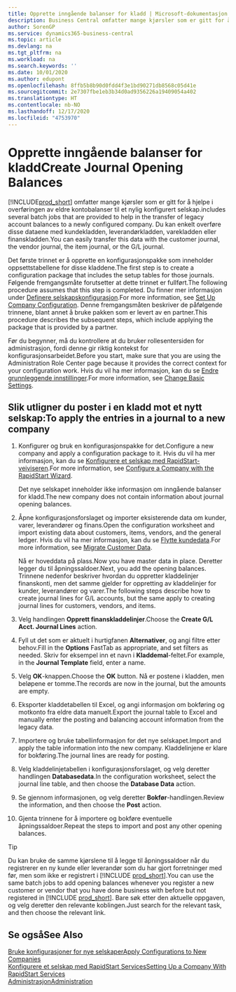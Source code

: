 ```yaml
---
title: Opprette inngående balanser for kladd | Microsoft-dokumentasjon
description: Business Central omfatter mange kjørsler som er gitt for å hjelpe i overføringen av eldre kontobalanser til et nylig konfigurert selskap. Du kan enkelt overføre disse dataene med kladdebokføringer.
author: SorenGP
ms.service: dynamics365-business-central
ms.topic: article
ms.devlang: na
ms.tgt_pltfrm: na
ms.workload: na
ms.search.keywords: ''
ms.date: 10/01/2020
ms.author: edupont
ms.openlocfilehash: 8ffb5b8b90d0fdd4f3e1bd90271db8568c05d41e
ms.sourcegitcommit: 2e7307fbe1eb3b34d0ad9356226a19409054a402
ms.translationtype: HT
ms.contentlocale: nb-NO
ms.lasthandoff: 12/17/2020
ms.locfileid: "4753970"
---
```

# <a name="create-journal-opening-balances"></a><span data-ttu-id="ebaa7-104">Opprette inngående balanser for kladd</span><span class="sxs-lookup"><span data-stu-id="ebaa7-104">Create Journal Opening Balances</span></span>

[!INCLUDE[prod_short](includes/prod_short.md)] <span data-ttu-id="ebaa7-105">omfatter mange kjørsler som er gitt for å hjelpe i overføringen av eldre kontobalanser til et nylig konfigurert selskap.</span><span class="sxs-lookup"><span data-stu-id="ebaa7-105">includes several batch jobs that are provided to help in the transfer of legacy account balances to a newly configured company.</span></span> <span data-ttu-id="ebaa7-106">Du kan enkelt overføre disse dataene med kundekladden, leverandørkladden, varekladden eller finanskladden.</span><span class="sxs-lookup"><span data-stu-id="ebaa7-106">You can easily transfer this data with the customer journal, the vendor journal, the item journal, or the G/L journal.</span></span>

<span data-ttu-id="ebaa7-107">Det første trinnet er å opprette en konfigurasjonspakke som inneholder oppsettstabellene for disse kladdene.</span><span class="sxs-lookup"><span data-stu-id="ebaa7-107">The first step is to create a configuration package that includes the setup tables for those journals.</span></span> <span data-ttu-id="ebaa7-108">Følgende fremgangsmåte forutsetter at dette trinnet er fullført.</span><span class="sxs-lookup"><span data-stu-id="ebaa7-108">The following procedure assumes that this step is completed.</span></span> <span data-ttu-id="ebaa7-109">Du finner mer informasjon under [Definere selskapskonfigurasjon](admin-set-up-company-configuration.md).</span><span class="sxs-lookup"><span data-stu-id="ebaa7-109">For more information, see [Set Up Company Configuration](admin-set-up-company-configuration.md).</span></span> <span data-ttu-id="ebaa7-110">Denne fremgangsmåten beskriver de påfølgende trinnene, blant annet å bruke pakken som er levert av en partner.</span><span class="sxs-lookup"><span data-stu-id="ebaa7-110">This procedure describes the subsequent steps, which include applying the package that is provided by a partner.</span></span>  

<span data-ttu-id="ebaa7-111">Før du begynner, må du kontrollere at du bruker rollesentersiden for administrasjon, fordi denne gir riktig kontekst for konfigurasjonsarbeidet.</span><span class="sxs-lookup"><span data-stu-id="ebaa7-111">Before you start, make sure that you are using the Administration Role Center page because it provides the correct context for your configuration work.</span></span> <span data-ttu-id="ebaa7-112">Hvis du vil ha mer informasjon, kan du se [Endre grunnleggende innstillinger](ui-change-basic-settings.md).</span><span class="sxs-lookup"><span data-stu-id="ebaa7-112">For more information, see [Change Basic Settings](ui-change-basic-settings.md).</span></span>

## <a name="to-apply-the-entries-in-a-journal-to-a-new-company"></a><span data-ttu-id="ebaa7-113">Slik utligner du poster i en kladd mot et nytt selskap:</span><span class="sxs-lookup"><span data-stu-id="ebaa7-113">To apply the entries in a journal to a new company</span></span>

1. <span data-ttu-id="ebaa7-114">Konfigurer og bruk en konfigurasjonspakke for det.</span><span class="sxs-lookup"><span data-stu-id="ebaa7-114">Configure a new company and apply a configuration package to it.</span></span> <span data-ttu-id="ebaa7-115">Hvis du vil ha mer informasjon, kan du se [Konfigurere et selskap med RapidStart-veiviseren](admin-how-to-configure-a-company-with-the-rapidstart-wizard.md).</span><span class="sxs-lookup"><span data-stu-id="ebaa7-115">For more information, see [Configure a Company with the RapidStart Wizard](admin-how-to-configure-a-company-with-the-rapidstart-wizard.md).</span></span>  

    <span data-ttu-id="ebaa7-116">Det nye selskapet inneholder ikke informasjon om inngående balanser for kladd.</span><span class="sxs-lookup"><span data-stu-id="ebaa7-116">The new company does not contain information about journal opening balances.</span></span>  

2. <span data-ttu-id="ebaa7-117">Åpne konfigurasjonsforslaget og importer eksisterende data om kunder, varer, leverandører og finans.</span><span class="sxs-lookup"><span data-stu-id="ebaa7-117">Open the configuration worksheet and import existing data about customers, items, vendors, and the general ledger.</span></span> <span data-ttu-id="ebaa7-118">Hvis du vil ha mer informasjon, kan du se [Flytte kundedata](admin-migrate-customer-data.md).</span><span class="sxs-lookup"><span data-stu-id="ebaa7-118">For more information, see [Migrate Customer Data](admin-migrate-customer-data.md).</span></span>  

    <span data-ttu-id="ebaa7-119">Nå er hoveddata på plass.</span><span class="sxs-lookup"><span data-stu-id="ebaa7-119">Now you have master data in place.</span></span> <span data-ttu-id="ebaa7-120">Deretter legger du til åpningssaldoer.</span><span class="sxs-lookup"><span data-stu-id="ebaa7-120">Next, you add the opening balances.</span></span> <span data-ttu-id="ebaa7-121">Trinnene nedenfor beskriver hvordan du oppretter kladdelinjer finanskonti, men det samme gjelder for oppretting av kladdelinjer for kunder, leverandører og varer.</span><span class="sxs-lookup"><span data-stu-id="ebaa7-121">The following steps describe how to create journal lines for G/L accounts, but the same apply to creating journal lines for customers, vendors, and items.</span></span>  
3. <span data-ttu-id="ebaa7-122">Velg handlingen **Opprett finanskladdelinjer**.</span><span class="sxs-lookup"><span data-stu-id="ebaa7-122">Choose the **Create G/L Acct. Journal Lines** action.</span></span>  
4. <span data-ttu-id="ebaa7-123">Fyll ut det som er aktuelt i hurtigfanen **Alternativer**, og angi filtre etter behov.</span><span class="sxs-lookup"><span data-stu-id="ebaa7-123">Fill in the **Options** FastTab as appropriate, and set filters as needed.</span></span> <span data-ttu-id="ebaa7-124">Skriv for eksempel inn et navn i **Kladdemal**-feltet.</span><span class="sxs-lookup"><span data-stu-id="ebaa7-124">For example, in the **Journal Template** field, enter a name.</span></span>  
5. <span data-ttu-id="ebaa7-125">Velg **OK**-knappen.</span><span class="sxs-lookup"><span data-stu-id="ebaa7-125">Choose the **OK** button.</span></span> <span data-ttu-id="ebaa7-126">Nå er postene i kladden, men beløpene er tomme.</span><span class="sxs-lookup"><span data-stu-id="ebaa7-126">The records are now in the journal, but the amounts are empty.</span></span>  
6. <span data-ttu-id="ebaa7-127">Eksporter kladdetabellen til Excel, og angi informasjon om bokføring og motkonto fra eldre data manuelt.</span><span class="sxs-lookup"><span data-stu-id="ebaa7-127">Export the journal table to Excel and manually enter the posting and balancing account information from the legacy data.</span></span>
7. <span data-ttu-id="ebaa7-128">Importere og bruke tabellinformasjon for det nye selskapet.</span><span class="sxs-lookup"><span data-stu-id="ebaa7-128">Import and apply the table information into the new company.</span></span> <span data-ttu-id="ebaa7-129">Kladdelinjene er klare for bokføring.</span><span class="sxs-lookup"><span data-stu-id="ebaa7-129">The journal lines are ready for posting.</span></span>  
8. <span data-ttu-id="ebaa7-130">Velg kladdelinjetabellen i konfigurasjonsforslaget, og velg deretter handlingen **Databasedata**.</span><span class="sxs-lookup"><span data-stu-id="ebaa7-130">In the configuration worksheet, select the journal line table, and then choose the **Database Data** action.</span></span>  
9. <span data-ttu-id="ebaa7-131">Se gjennom informasjonen, og velg deretter **Bokfør**-handlingen.</span><span class="sxs-lookup"><span data-stu-id="ebaa7-131">Review the information, and then choose the **Post** action.</span></span>  
10. <span data-ttu-id="ebaa7-132">Gjenta trinnene for å importere og bokføre eventuelle åpningssaldoer.</span><span class="sxs-lookup"><span data-stu-id="ebaa7-132">Repeat the steps to import and post any other opening balances.</span></span>  

> [!TIP]
> <span data-ttu-id="ebaa7-133">Du kan bruke de samme kjørslene til å legge til åpningssaldoer når du registrerer en ny kunde eller leverandør som du har gjort forretninger med før, men som ikke er registrert i [!INCLUDE [prod_short](includes/prod_short.md)].</span><span class="sxs-lookup"><span data-stu-id="ebaa7-133">You can use the same batch jobs to add opening balances whenever you register a new customer or vendor that you have done business with before but not registered in [!INCLUDE [prod_short](includes/prod_short.md)].</span></span> <span data-ttu-id="ebaa7-134">Bare søk etter den aktuelle oppgaven, og velg deretter den relevante koblingen.</span><span class="sxs-lookup"><span data-stu-id="ebaa7-134">Just search for the relevant task, and then choose the relevant link.</span></span>

## <a name="see-also"></a><span data-ttu-id="ebaa7-135">Se også</span><span class="sxs-lookup"><span data-stu-id="ebaa7-135">See Also</span></span>

[<span data-ttu-id="ebaa7-136">Bruke konfigurasjoner for nye selskaper</span><span class="sxs-lookup"><span data-stu-id="ebaa7-136">Apply Configurations to New Companies</span></span>](admin-apply-configuration-to-new-companies.md)  
[<span data-ttu-id="ebaa7-137">Konfigurere et selskap med RapidStart Services</span><span class="sxs-lookup"><span data-stu-id="ebaa7-137">Setting Up a Company With RapidStart Services</span></span>](admin-set-up-a-company-with-rapidstart.md)  
[<span data-ttu-id="ebaa7-138">Administrasjon</span><span class="sxs-lookup"><span data-stu-id="ebaa7-138">Administration</span></span>](admin-setup-and-administration.md)  
